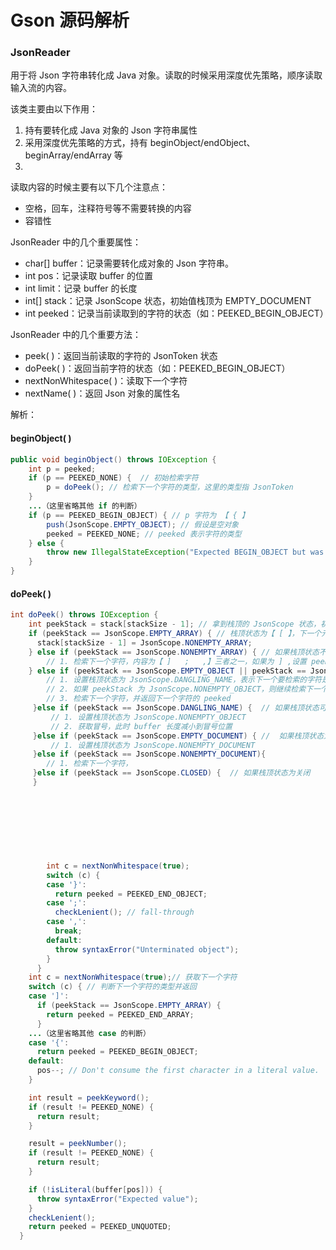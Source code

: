 # Gson 源码解析
### JsonReader


 
用于将 Json 字符串转化成 Java 对象。读取的时候采用深度优先策略，顺序读取输入流的内容。

该类主要由以下作用：
1. 持有要转化成 Java 对象的 Json 字符串属性
2. 采用深度优先策略的方式，持有 beginObject/endObject、beginArray/endArray 等
3. 

读取内容的时候主要有以下几个注意点：
- 空格，回车，注释符号等不需要转换的内容
- 容错性

JsonReader 中的几个重要属性：
- char[] buffer：记录需要转化成对象的 Json 字符串。
- int pos：记录读取 buffer 的位置
- int limit：记录 buffer 的长度
- int[] stack：记录 JsonScope 状态，初始值栈顶为 EMPTY_DOCUMENT
- int peeked：记录当前读取到的字符的状态（如：PEEKED_BEGIN_OBJECT）

JsonReader 中的几个重要方法：
- peek( )：返回当前读取的字符的 JsonToken 状态
- doPeek( )：返回当前字符的状态（如：PEEKED_BEGIN_OBJECT）
- nextNonWhitespace( )：读取下一个字符
- nextName( )：返回 Json 对象的属性名

解析：


#### beginObject( ) 

```java
public void beginObject() throws IOException {
    int p = peeked;
    if (p == PEEKED_NONE) {  // 初始检索字符
        p = doPeek(); // 检索下一个字符的类型，这里的类型指 JsonToken
    }
    ...（这里省略其他 if 的判断）
    if (p == PEEKED_BEGIN_OBJECT) { // p 字符为 【 { 】
        push(JsonScope.EMPTY_OBJECT); // 假设是空对象
        peeked = PEEKED_NONE; // peeked 表示字符的类型
    } else {
        throw new IllegalStateException("Expected BEGIN_OBJECT but was " + peek() + locationString());
    }
}
```
      
    
  
  
  
#### doPeek( )
```java
int doPeek() throws IOException {
    int peekStack = stack[stackSize - 1]; // 拿到栈顶的 JsonScope 状态，初始值为 EMPTY_DOCUMENT
    if (peekStack == JsonScope.EMPTY_ARRAY) { // 栈顶状态为【 [ 】，下一个元素一定不是【 ，】
      stack[stackSize - 1] = JsonScope.NONEMPTY_ARRAY;
    } else if (peekStack == JsonScope.NONEMPTY_ARRAY) { // 如果栈顶状态不是空数组）
        // 1. 检索下一个字符，内容为【 ]   ;   ,】三者之一，如果为 ] ,设置 peeked 为 PEEKED_END_ARRAY
    } else if (peekStack == JsonScope.EMPTY_OBJECT || peekStack == JsonScope.NONEMPTY_OBJECT) { // 如果栈顶状态为对象
        // 1. 设置栈顶状态为 JsonScope.DANGLING_NAME，表示下一个要检索的字符是键值对。
        // 2. 如果 peekStack 为 JsonScope.NONEMPTY_OBJECT，则继续检索下一个字符
        // 3. 检索下一个字符，并返回下一个字符的 peeked
     }else if (peekStack == JsonScope.DANGLING_NAME) {  // 如果栈顶状态可能为键值对
         // 1. 设置栈顶状态为 JsonScope.NONEMPTY_OBJECT
         // 2. 获取冒号，此时 buffer 长度减小到冒号位置
     }else if (peekStack == JsonScope.EMPTY_DOCUMENT) { //  如果栈顶状态为空内容
         // 1. 设置栈顶状态为 JsonScope.NONEMPTY_DOCUMENT
     }else if (peekStack == JsonScope.NONEMPTY_DOCUMENT){
        // 1. 检索下一个字符，
     }else if (peekStack == JsonScope.CLOSED) {  // 如果栈顶状态为关闭
     }
      
      
      
      
      
      
      
      
        int c = nextNonWhitespace(true);
        switch (c) {
        case '}':
          return peeked = PEEKED_END_OBJECT;
        case ';':
          checkLenient(); // fall-through
        case ',':
          break;
        default:
          throw syntaxError("Unterminated object");
        }
      }
    int c = nextNonWhitespace(true);// 获取下一个字符
    switch (c) { // 判断下一个字符的类型并返回
    case ']':
      if (peekStack == JsonScope.EMPTY_ARRAY) {
        return peeked = PEEKED_END_ARRAY;
      }
    ...（这里省略其他 case 的判断）
    case '{':
      return peeked = PEEKED_BEGIN_OBJECT;
    default:
      pos--; // Don't consume the first character in a literal value.
    }

    int result = peekKeyword();
    if (result != PEEKED_NONE) {
      return result;
    }

    result = peekNumber();
    if (result != PEEKED_NONE) {
      return result;
    }

    if (!isLiteral(buffer[pos])) {
      throw syntaxError("Expected value");
    }
    checkLenient();
    return peeked = PEEKED_UNQUOTED;
  }
```

